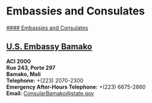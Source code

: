 # Embassies and Consulates

[#### Embassies and Consulates](javascript:void(0); "Embassies and Consulates")

## [U.S. Embassy Bamako](https://ml.usembassy.gov)

**ACI 2000  
Rue 243, Porte 297  
Bamako, Mali  
Telephone:** +(223) 2070-2300  
**Emergency After-Hours Telephone:** +(223) 6675-2860  
**Email:** [ConsularBamako@state.gov](mailto:ConsularBamako@state.gov)